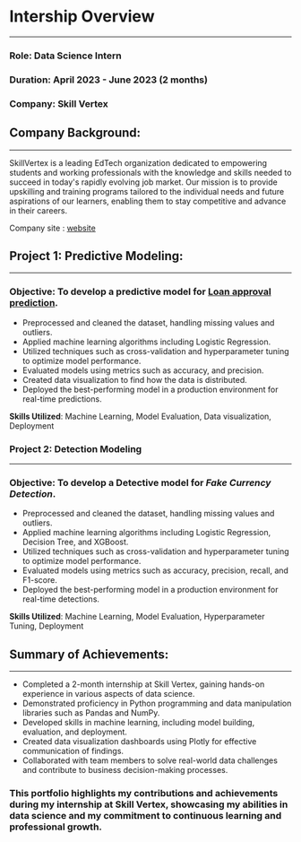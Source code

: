 # Intership Overview
---


### Role: Data Science Intern 

### Duration: April 2023 - June 2023 (2 months)

### Company: Skill Vertex

## Company Background:
---
SkillVertex is a leading EdTech organization dedicated to empowering students and working professionals with the knowledge and skills needed to succeed in today's rapidly evolving job market. Our mission is to provide upskilling and training programs tailored to the individual needs and future aspirations of our learners, enabling them to stay competitive and advance in their careers.

Company site : [website](https://www.skillvertex.com/about-us/)

## Project 1: Predictive Modeling: 
---

### Objective: To develop a predictive model for [Loan approval prediction](https://github.com/arun10ak/Skill-Vertex-Internship-Apr-2023-to-Jun-2023/tree/main/Loan%20Prediction).

- Preprocessed and cleaned the dataset, handling missing values and outliers.
- Applied machine learning algorithms including Logistic Regression.
- Utilized techniques such as cross-validation and hyperparameter tuning to optimize model performance.
- Evaluated models using metrics such as accuracy, and precision.
- Created data visualization to find how the data is distributed.
- Deployed the best-performing model in a production environment for real-time predictions.
  
**Skills Utilized**: Machine Learning, Model Evaluation, Data visualization, Deployment
  
### Project 2: Detection  Modeling
---

### Objective: To develop a Detective model for *Fake Currency Detection*.

- Preprocessed and cleaned the dataset, handling missing values and outliers.
- Applied machine learning algorithms including Logistic Regression, Decision Tree, and XGBoost.
- Utilized techniques such as cross-validation and hyperparameter tuning to optimize model performance.
- Evaluated models using metrics such as accuracy, precision, recall, and F1-score.
- Deployed the best-performing model in a production environment for real-time detections.

**Skills Utilized**: Machine Learning, Model Evaluation, Hyperparameter Tuning, Deployment


## Summary of Achievements:
---

- Completed a 2-month internship at Skill Vertex, gaining hands-on experience in various aspects of data science.
- Demonstrated proficiency in Python programming and data manipulation libraries such as Pandas and NumPy.
- Developed skills in machine learning, including model building, evaluation, and deployment.
- Created data visualization dashboards using Plotly for effective communication of findings.
- Collaborated with team members to solve real-world data challenges and contribute to business decision-making processes.
  
### This portfolio highlights my contributions and achievements during my internship at Skill Vertex, showcasing my abilities in data science and my commitment to continuous learning and professional growth.
